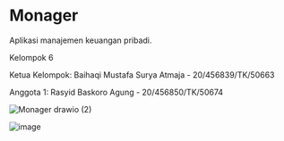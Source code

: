 # Monager
Aplikasi manajemen keuangan pribadi.

Kelompok 6

Ketua Kelompok: Baihaqi Mustafa Surya Atmaja - 20/456839/TK/50663

Anggota 1: Rasyid Baskoro Agung - 20/456850/TK/50674

![Monager drawio (2)](https://github.com/mustafabaihaqi07/Monager/assets/75787747/0886f1e9-9fce-4ab6-b2c3-71a290f2f0ad)

![image](https://github.com/mustafabaihaqi07/Monager/assets/130727545/8aeb4928-f25f-4d83-955e-a9df19050de9)
